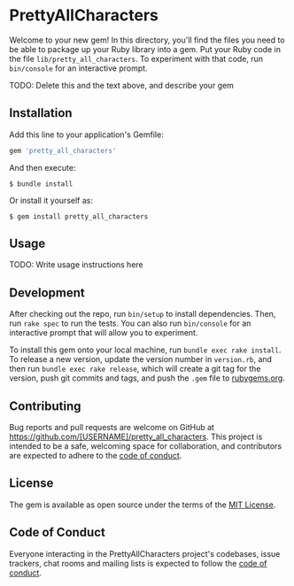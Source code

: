 # PrettyAllCharacters

Welcome to your new gem! In this directory, you'll find the files you need to be able to package up your Ruby library into a gem. Put your Ruby code in the file `lib/pretty_all_characters`. To experiment with that code, run `bin/console` for an interactive prompt.

TODO: Delete this and the text above, and describe your gem

## Installation

Add this line to your application's Gemfile:

```ruby
gem 'pretty_all_characters'
```

And then execute:

    $ bundle install

Or install it yourself as:

    $ gem install pretty_all_characters

## Usage

TODO: Write usage instructions here

## Development

After checking out the repo, run `bin/setup` to install dependencies. Then, run `rake spec` to run the tests. You can also run `bin/console` for an interactive prompt that will allow you to experiment.

To install this gem onto your local machine, run `bundle exec rake install`. To release a new version, update the version number in `version.rb`, and then run `bundle exec rake release`, which will create a git tag for the version, push git commits and tags, and push the `.gem` file to [rubygems.org](https://rubygems.org).

## Contributing

Bug reports and pull requests are welcome on GitHub at https://github.com/[USERNAME]/pretty_all_characters. This project is intended to be a safe, welcoming space for collaboration, and contributors are expected to adhere to the [code of conduct](https://github.com/[USERNAME]/pretty_all_characters/blob/master/CODE_OF_CONDUCT.md).


## License

The gem is available as open source under the terms of the [MIT License](https://opensource.org/licenses/MIT).

## Code of Conduct

Everyone interacting in the PrettyAllCharacters project's codebases, issue trackers, chat rooms and mailing lists is expected to follow the [code of conduct](https://github.com/[USERNAME]/pretty_all_characters/blob/master/CODE_OF_CONDUCT.md).
